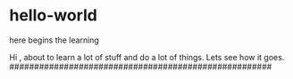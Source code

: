 # hello-world
here begins the learning

Hi ,
about to learn a lot of stuff and do a lot of  things.
Lets see how it goes.
#####################################################
